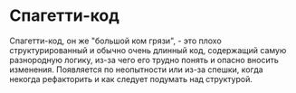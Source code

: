 # Спагетти-код

Спагетти-код, он же "большой ком грязи", - это плохо структурированный и обычно очень длинный код, содержащий самую разнородную логику, из-за чего его трудно понять и опасно вносить изменения. Появляется по неопытности или из-за спешки, когда некогда рефакторить и как следует подумать над структурой.